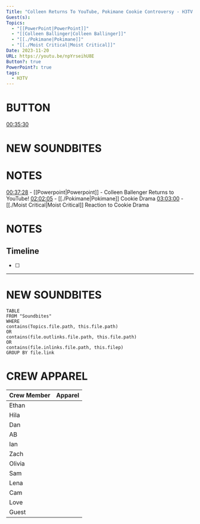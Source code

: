 ```yaml
---
Title: "Colleen Returns To YouTube, Pokimane Cookie Controversy - H3TV #99"
Guest(s): 
Topics:
  - "[[PowerPoint|PowerPoint]]"
  - "[[Colleen Ballinger|Colleen Ballinger]]"
  - "[[./Pokimane|Pokimane]]"
  - "[[./Moist Critical|Moist Critical]]"
Date: 2023-11-20
URL: https://youtu.be/npYrseihU8E
Button?: true
PowerPoint?: true
tags:
  - H3TV
---
```


# BUTTON
[00:35:30](https://youtu.be/npYrseihU8E?t=2131)
# NEW SOUNDBITES
# NOTES
[00:37:28](https://youtu.be/npYrseihU8E?t=2248) - [[Powerpoint|Powerpoint]] - Colleen Ballenger Returns to YouTube!
[02:02:05](https://youtu.be/npYrseihU8E?t=7325) - [[./Pokimane|Pokimane]] Cookie Drama
[03:03:00](https://youtu.be/npYrseihU8E?t=10980) - [[./Moist Critical|Moist Critical]] Reaction to Cookie Drama

# NOTES

## Timeline
- [ ] 


___
# NEW SOUNDBITES
``` dataview
TABLE
FROM "Soundbites"
WHERE 
contains(Topics.file.path, this.file.path) 
OR 
contains(file.outlinks.file.path, this.file.path)
OR
contains(file.inlinks.file.path, this.filep)
GROUP BY file.link
```

# CREW APPAREL

| Crew Member | Apparel |
| ----------- | ------- |
| Ethan       |         |
| Hila        |         |
| Dan         |         |
| AB          |         |
| Ian         |         |
| Zach        |         |
| Olivia      |         |
| Sam         |         |
| Lena        |         |
| Cam         |         |
| Love        |         |
| Guest       |         |